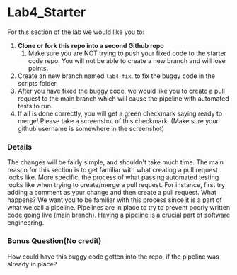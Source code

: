 # Lab4_Starter

For this section of the lab we would like you to:
1. **Clone or fork this repo into a second Github repo**
    1. Make sure you are NOT trying to push your fixed code to the starter code repo. You will not be able to create a new branch and will lose points.
3. Create an new branch named `lab4-fix`. to fix the buggy code in the scripts folder.
5. After you have fixed the buggy code, we would like you to create a pull request to the main branch which will cause the pipeline with automated tests to run.
6. If all is done correctly, you will get a green checkmark saying ready to merge! Please take a screenshot of this checkmark. (Make sure your github username is somewhere in the screenshot)

### Details

The changes will be fairly simple, and shouldn't take much time. The main reason for this section is to get familiar with what creating a pull request looks like. More specific, the process of what passing automated testing looks like when trying to create/merge a pull request. For instance, first try adding a comment as your change and then create a pull request. What happens? We want you to be familiar with this process since it is a part of what we call a pipeline. Pipelines are in place to try to prevent poorly written code going live (main branch). Having a pipeline is a crucial part of software engineering.

### Bonus Question(No credit)

How could have this buggy code gotten into the repo, if the pipeline was already in place? 

